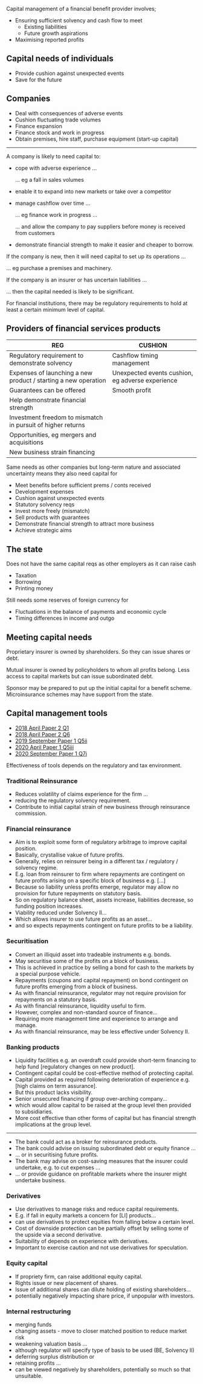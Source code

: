 Capital management of a financial benefit provider involves;

- Ensuring sufficient solvency and cash flow to meet
    - Existing liabilities
    - Future growth aspirations
- Maximising reported profits

## Capital needs of individuals

- Provide cushion against unexpected events
- Save for the future

## Companies

- Deal with consequences of adverse events
- Cushion fluctuating trade volumes
- Finance expansion
- Finance stock and work in progress
- Obtain premises, hire staff, purchase equipment (start-up capital)

---

A company is likely to need capital to:

- cope with adverse experience ...

    ... eg a fall in sales volumes

- enable it to expand into new markets or take over a competitor
- manage cashflow over time ...

    ... eg finance work in progress ...

    ... and allow the company to pay suppliers before money is received from customers

- demonstrate financial strength to make it easier and cheaper to borrow.

If the company is new, then it will need capital to set up its operations ...

... eg purchase a premises and machinery.

If the company is an insurer or has uncertain liabilities ...

... then the capital needed is likely to be significant.

For financial institutions, there may be regulatory requirements to hold at least a certain minimum level of capital. 


## Providers of financial services products

REG | CUSHION
---|---
Regulatory requirement to demonstrate solvency | Cashflow timing management
Expenses of launching a new product / starting a new operation | Unexpected events cushion, eg adverse experience
Guarantees can be offered | Smooth profit
| Help demonstrate financial strength
| Investment freedom to mismatch in pursuit of higher returns
| Opportunities, eg mergers and acquisitions
| New business strain financing 

Same needs as other companies but long-term nature and associated uncertainty
means they also need capital for

- Meet benefits before sufficient prems / conts received
- Development expenses
- Cushion against unexpected events
- Statutory solvency reqs
- Invest more freely (mismatch)
- Sell products with guarantees
- Demonstrate financial strength to attract more business
- Achieve strategic aims

## The state

Does not have the same capital reqs as other employers as it can raise cash

- Taxation
- Borrowing
- Printing money

Still needs some reserves of foreign currency for

- Fluctuations in the balance of payments and economic cycle
- Timing differences in income and outgo

## Meeting capital needs

Proprietary insurer is owned by shareholders.
So they can issue shares or debt.

Mutual insurer is owned by policyholders to whom all profits belong.
Less access to capital markets but can issue subordinated debt.

Sponsor may be prepared to put up the initial capital for a benefit scheme.
Microinsurance schemes may have support from the state.

## Capital management tools

- [2018 April Paper 2 Q1](40-2018-04-02.md#1)
- [2018 April Paper 2 Q6](40-2018-04-02.md#6)
- [2019 September Paper 1 Q5ii](40-2019-09-01.md#5-ii)
- [2020 April Paper 1 Q5iii](40-2020-04-01.md#5-iii)
- [2020 September Paper 1 Q7i](40-2020-09-01.md#7-i)

Effectiveness of tools depends on the regulatory and tax environment.

### Traditional Reinsurance

- Reduces volatility of claims experience for the firm ...
- reducing the regulatory solvency requirement.
- Contribute to initial capital strain of new business through reinsurance commission.

### Financial reinsurance

- Aim is to exploit some form of regulatory arbitrage to improve capital position.
- Basically, crystallise vakue of future profits.
- Generally, relies on reinsurer being in a different tax / regulatory / solvency regime.
- E.g. loan from reinsurer to firm where repayments are contingent on future profits
arising on a specific block of business e.g. [...]
- Because so liability unless profits emerge, regulator may allow no provision for future
repayments on statutory basis.
- So on regulatory balance sheet, assets increase, liabilities decrease, so funding
position increases.
- Viability reduced under Solvency II...
- Which allows insurer to use future profits as an asset...
- and so expects repayments contingent on future profits to be a liability.

### Securitisation

- Convert an illiquid asset into tradeable instruments e.g. bonds.
- May securitise some of the profits on a block of business.
- This is achieved in practice by selling a bond for cash to the markets by a
special purpose vehicle.
- Repayments (coupons and capital repayment) on bond contingent on future profits emerging
from a block of business.
- As with financial reinsurance, regulator may not require provision for repayments on a
statutory basis.
- As with financial reinsurance, liquidity useful to firm.
- However, complex and non-standard source of finance...
- Requiring more management time and experience to arrange and manage.
- As with financial reinsurance, may be less effective under Solvency II.

### Banking products

- Liquidity facilities e.g. an overdraft could provide short-term financing to help
fund [regulatory changes on new product].
- Contingent capital could be cost-effective method of protecting capital.
- Capital provided as required following deterioration of experience e.g.
[high claims on term assurance].
- But this product lacks visibility.
- Senior unsecured financing if group over-arching company...
- which would allow capital to be raised at the group level then provided to
subsidiaries.
- More cost effective than other forms of capital but has financial strength
implications at the group level.

---

- The bank could act as a broker for reinsurance products.
- The bank could advise on issuing subordinated debt or equity finance ...
- ... or in securitising future profits.
- The bank may advise on cost-saving measures that the insurer could undertake, e.g. to cut expenses ...
- ... or provide guidance on profitable markets where the insurer might undertake business.

### Derivatives

- Use derivatives to manage risks and reduce capital requirements.
- E.g. if fall in equity markets a concern for [LI] products...
- can use derivatives to protect equities from falling below a certain level.
- Cost of downside protection can be partially offset by selling some of the upside
via a second derivative.
- Suitability of depends on experience with derivatives.
- Important to exercise caution and not use derivatives for speculation.

### Equity capital

- If propriety firm, can raise additional equity capital.
- Rights issue or new placement of shares.
- Issue of additional shares can dilute holding of existing shareholders...
- potentially negatively impacting share price, if unpopular with investors.

### Internal restructuring

- merging funds
- changing assets - move to closer matched position to reduce market risk
- weakening valuation basis ...
- although regulator will specify type of basis to be used (BE, Solvency II)
- deferring surplus distribution or
- retaining profits ...
- can be viewed negatively by shareholders, potentially so much so that unsuitable.

